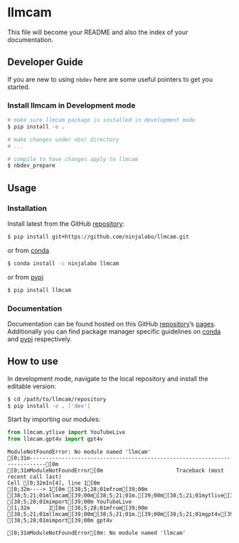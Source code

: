 # llmcam


<!-- WARNING: THIS FILE WAS AUTOGENERATED! DO NOT EDIT! -->

This file will become your README and also the index of your
documentation.

## Developer Guide

If you are new to using `nbdev` here are some useful pointers to get you
started.

### Install llmcam in Development mode

``` sh
# make sure llmcam package is installed in development mode
$ pip install -e .

# make changes under nbs/ directory
# ...

# compile to have changes apply to llmcam
$ nbdev_prepare
```

## Usage

### Installation

Install latest from the GitHub
[repository](https://github.com/ninjalabo/llmcam):

``` sh
$ pip install git+https://github.com/ninjalabo/llmcam.git
```

or from [conda](https://anaconda.org/ninjalabo/llmcam)

``` sh
$ conda install -c ninjalabo llmcam
```

or from [pypi](https://pypi.org/project/llmcam/)

``` sh
$ pip install llmcam
```

### Documentation

Documentation can be found hosted on this GitHub
[repository](https://github.com/ninjalabo/llmcam)’s
[pages](https://ninjalabo.github.io/llmcam/). Additionally you can find
package manager specific guidelines on
[conda](https://anaconda.org/ninjalabo/llmcam) and
[pypi](https://pypi.org/project/llmcam/) respectively.

## How to use

In development mode, navigate to the local repository and install the
editable version:

``` sh
$ cd /path/to/llmcam/repository
$ pip install -e . ['dev']
```

Start by importing our modules:

``` python
from llmcam.ytlive import YouTubeLive
from llmcam.gpt4v import gpt4v
```

    ModuleNotFoundError: No module named 'llmcam'
    [0;31m---------------------------------------------------------------------------[0m
    [0;31mModuleNotFoundError[0m                       Traceback (most recent call last)
    Cell [0;32mIn[4], line 1[0m
    [0;32m----> 1[0m [38;5;28;01mfrom[39;00m [38;5;21;01mllmcam[39;00m[38;5;21;01m.[39;00m[38;5;21;01mytlive[39;00m [38;5;28;01mimport[39;00m YouTubeLive
    [1;32m      2[0m [38;5;28;01mfrom[39;00m [38;5;21;01mllmcam[39;00m[38;5;21;01m.[39;00m[38;5;21;01mgpt4v[39;00m [38;5;28;01mimport[39;00m gpt4v

    [0;31mModuleNotFoundError[0m: No module named 'llmcam'
